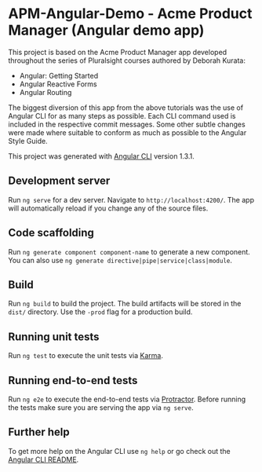 # APM-Angular-Demo - Acme Product Manager (Angular demo app)

This project is based on the Acme Product Manager app developed throughout the series of Pluralsight courses authored by Deborah Kurata:
- Angular: Getting Started
- Angular Reactive Forms
- Angular Routing

The biggest diversion of this app from the above tutorials was the use of Angular CLI for as many steps as possible.  Each CLI command used is included in the respective commit messages.  Some other subtle changes were made where suitable to conform as much as possible to the Angular Style Guide.

This project was generated with [Angular CLI](https://github.com/angular/angular-cli) version 1.3.1.

## Development server

Run `ng serve` for a dev server. Navigate to `http://localhost:4200/`. The app will automatically reload if you change any of the source files.

## Code scaffolding

Run `ng generate component component-name` to generate a new component. You can also use `ng generate directive|pipe|service|class|module`.

## Build

Run `ng build` to build the project. The build artifacts will be stored in the `dist/` directory. Use the `-prod` flag for a production build.

## Running unit tests

Run `ng test` to execute the unit tests via [Karma](https://karma-runner.github.io).

## Running end-to-end tests

Run `ng e2e` to execute the end-to-end tests via [Protractor](http://www.protractortest.org/).
Before running the tests make sure you are serving the app via `ng serve`.

## Further help

To get more help on the Angular CLI use `ng help` or go check out the [Angular CLI README](https://github.com/angular/angular-cli/blob/master/README.md).
